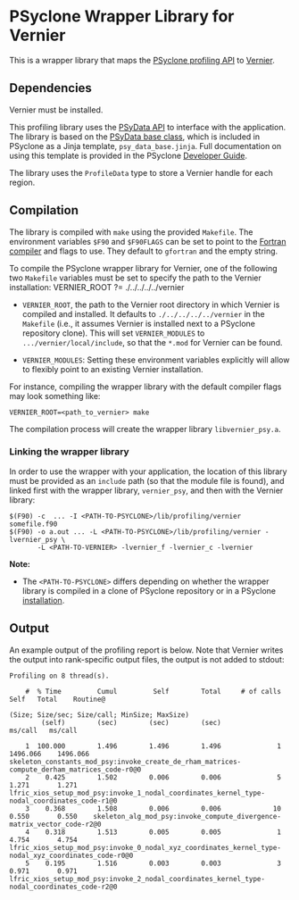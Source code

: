 # PSyclone Wrapper Library for Vernier

This is a wrapper library that maps the [PSyclone profiling API](
https://psyclone.readthedocs.io/en/stable/profiling.html#profiling)
to [Vernier](https://github.com/MetOffice/Vernier).

## Dependencies

Vernier  must be installed.

This profiling library uses the [PSyData API](
https://psyclone.readthedocs.io/en/stable/psy_data.html) to interface with
the application. The library is based on the [PSyData base class](
https://psyclone-dev.readthedocs.io/en/latest/psy_data.html#psydata-base-class),
which is included in PSyclone as a Jinja template, ``psy_data_base.jinja``.
Full documentation on using this template is provided in the PSyclone
[Developer Guide](
https://psyclone-dev.readthedocs.io/en/latest/psy_data.html#jinja).

The library uses the ``ProfileData`` type to store a Vernier handle for each
region.

## Compilation

The library is compiled with ``make`` using the provided ``Makefile``. The
environment variables ``$F90`` and ``$F90FLAGS`` can be set to point to the
[Fortran compiler](./../../README.md#compilation) and flags to use. They
default to ``gfortran`` and the empty string.

To compile the PSyclone wrapper library for Vernier, one of the following
two ``Makefile`` variables must be set to specify the path to the Vernier
installation:
VERNIER_ROOT ?= ./../../../../vernier

- ``VERNIER_ROOT``, the path to the Vernier root directory in which
  Vernier is compiled and installed. It defaults to ``./../../../../vernier``
  in the ``Makefile`` (i.e., it assumes Vernier is installed next to a PSyclone
  repository clone). This will set ``VERNIER_MODULES`` to
  ``.../vernier/local/include``, so that the ``*.mod`` for Vernier
  can be found.

- ``VERNIER_MODULES``: Setting these environment
  variables explicitly will allow to flexibly point to an existing
  Vernier installation.

For instance, compiling the wrapper library with the default compiler
flags may look something like:

```shell
VERNIER_ROOT=<path_to_vernier> make
```

The compilation process will create the wrapper library ``libvernier_psy.a``.

### Linking the wrapper library

In order to use the wrapper with your application, the location of this
library must be provided as an ``include`` path (so that the module file
is found), and linked first with the wrapper library, ``vernier_psy``,
and then with the Vernier library:

```shell
$(F90) -c  ... -I <PATH-TO-PSYCLONE>/lib/profiling/vernier somefile.f90
$(F90) -o a.out ... -L <PATH-TO-PSYCLONE>/lib/profiling/vernier -lvernier_psy \
       -L <PATH-TO-VERNIER> -lvernier_f -lvernier_c -lvernier
```

**Note:**

- The ``<PATH-TO-PSYCLONE>`` differs depending on whether the wrapper
  library is compiled in a clone of PSyclone repository or in a PSyclone
  [installation](./../../README.md#installation).

## Output

An example output of the profiling report is below. Note that Vernier
writes the output into rank-specific output files, the output is not
added to stdout:

```
Profiling on 8 thread(s).

    #  % Time         Cumul         Self        Total     # of calls        Self   Total    Routine@
                                                                             (Size; Size/sec; Size/call; MinSize; MaxSize)
        (self)        (sec)        (sec)        (sec)                    ms/call   ms/call

    1  100.000        1.496        1.496        1.496              1    1496.066    1496.066    skeleton_constants_mod_psy:invoke_create_de_rham_matrices-compute_derham_matrices_code-r0@0
    2    0.425        1.502        0.006        0.006              5       1.271       1.271    lfric_xios_setup_mod_psy:invoke_1_nodal_coordinates_kernel_type-nodal_coordinates_code-r1@0
    3    0.368        1.508        0.006        0.006             10       0.550       0.550    skeleton_alg_mod_psy:invoke_compute_divergence-matrix_vector_code-r2@0
    4    0.318        1.513        0.005        0.005              1       4.754       4.754    lfric_xios_setup_mod_psy:invoke_0_nodal_xyz_coordinates_kernel_type-nodal_xyz_coordinates_code-r0@0
    5    0.195        1.516        0.003        0.003              3       0.971       0.971    lfric_xios_setup_mod_psy:invoke_2_nodal_coordinates_kernel_type-nodal_coordinates_code-r2@0

```

<!--
## Licence

-------------------------------------------------------------------------------

BSD 3-Clause License

Copyright (c) 2024, Science and Technology Facilities Council.
All rights reserved.

Redistribution and use in source and binary forms, with or without
modification, are permitted provided that the following conditions are met:

* Redistributions of source code must retain the above copyright notice, this
  list of conditions and the following disclaimer.

* Redistributions in binary form must reproduce the above copyright notice,
  this list of conditions and the following disclaimer in the documentation
  and/or other materials provided with the distribution.

* Neither the name of the copyright holder nor the names of its
  contributors may be used to endorse or promote products derived from
  this software without specific prior written permission.

THIS SOFTWARE IS PROVIDED BY THE COPYRIGHT HOLDERS AND CONTRIBUTORS
"AS IS" AND ANY EXPRESS OR IMPLIED WARRANTIES, INCLUDING, BUT NOT
LIMITED TO, THE IMPLIED WARRANTIES OF MERCHANTABILITY AND FITNESS
FOR A PARTICULAR PURPOSE ARE DISCLAIMED. IN NO EVENT SHALL THE
COPYRIGHT HOLDER OR CONTRIBUTORS BE LIABLE FOR ANY DIRECT, INDIRECT,
INCIDENTAL, SPECIAL, EXEMPLARY, OR CONSEQUENTIAL DAMAGES (INCLUDING,
BUT NOT LIMITED TO, PROCUREMENT OF SUBSTITUTE GOODS OR SERVICES;
LOSS OF USE, DATA, OR PROFITS; OR BUSINESS INTERRUPTION) HOWEVER
CAUSED AND ON ANY THEORY OF LIABILITY, WHETHER IN CONTRACT, STRICT
LIABILITY, OR TORT (INCLUDING NEGLIGENCE OR OTHERWISE) ARISING IN
ANY WAY OUT OF THE USE OF THIS SOFTWARE, EVEN IF ADVISED OF THE
POSSIBILITY OF SUCH DAMAGE.

-------------------------------------------------------------------------------
Authors: J. Henrichs, Bureau of Meteorology,
-->
